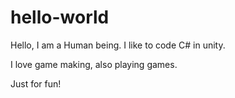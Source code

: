 # hello-world
Hello, I am a Human being. I like to code C# in unity.

I love game making, also playing games.

Just for fun!
